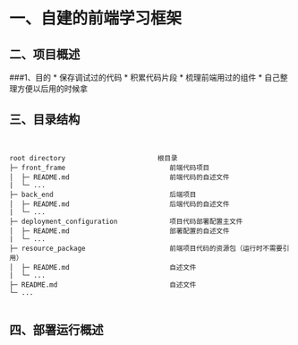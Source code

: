 # 一、自建的前端学习框架

## 二、项目概述

###1、目的
    * 保存调试过的代码
    * 积累代码片段
    * 梳理前端用过的组件
    * 自己整理方便以后用的时候拿

## 三、目录结构

<pre><code>

root directory                       根目录
├─ front_frame                          前端代码项目
│  ├─ README.md                         前端代码的自述文件
|  └─ ...
├─ back_end                             后端项目
│  ├─ README.md                         后端代码的自述文件
|  └─ ...
├─ deployment_configuration             项目代码部署配置主文件
│  ├─ README.md                         部署配置的自述文件
|  └─ ...
├─ resource_package                     前端项目代码的资源包（运行时不需要引用）
│  ├─ README.md                         自述文件
|  └─ ...
├─ README.md                            自述文件
└─ ...

</code></pre>



## 四、部署运行概述

